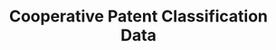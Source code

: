 ---
layout: default
bigquery: https://console.cloud.google.com/bigquery?p=patents-public-data&d=cpc&page=dataset
citation: '“Cooperative Patent Classification” by the EPO and USPTO, for public use. '
contributors: EPO, USPTO
cost: None
description: Cooperative Patent Classification Data contains the scheme and definitions
  of the Cooperative Patent Classification system for classifying patent documents.
  The CPC is the result of a partnership between the EPO and the USPTO in their joint
  effort to develop a common, internationally compatible classification system for
  technical documents, in particular patent publications, which will be used by both
  offices in the patent granting process
documentation: https://www.cooperativepatentclassification.org/cpcSchemeAndDefinitions
last_edit: Mon, 04 Apr 2022 19:07:06 GMT
location: https://www.cooperativepatentclassification.org/index
maintained_by: USPTO, EPO
schema_fields: '[''limitingReferences'', ''application_references'', ''dateRevised'',
  ''glossary'', ''sizeCache'', ''ipc_concordant'', ''children'', ''symbol'', ''status'',
  ''child_groups'', ''date_revised'', ''breakdown_code'', ''applicationReferences'',
  ''residualReferences'', ''titleFull'', ''informativeReferences'', ''titlePart'',
  ''not_allocatable'', ''synonyms'', ''definition'', ''residual_references'', ''title_full'',
  ''additional_only'', ''limiting_references'', ''level'', ''parents'', ''breakdownCode'',
  ''ipcConcordant'', ''informative_references'', ''title_part'', ''notAllocatable'',
  ''childGroups'']'
shortname: cooperative_patent_classification
tags:
- patents
- science
title: Cooperative Patent Classification Data
uuid: 984374a7-16e9-4b35-9445-458daceb01bf
---